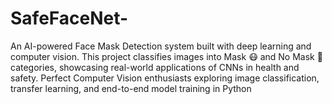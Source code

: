 # SafeFaceNet-
An AI-powered Face Mask Detection system built with deep learning and computer vision. This project classifies images into Mask 😷 and No Mask 🚫 categories, showcasing real-world applications of CNNs in health and safety. Perfect Computer Vision enthusiasts exploring image classification, transfer learning, and end-to-end model training in Python
